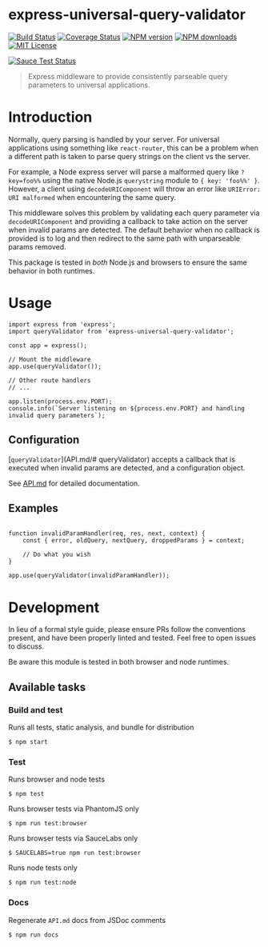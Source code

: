 express-universal-query-validator
====================

[![Build Status][travis-image]][travis-url]
[![Coverage Status][coveralls-image]][coveralls-url]
[![NPM version][npm-version-image]][npm-url]
[![NPM downloads][npm-downloads-image]][npm-url]
[![MIT License][license-image]][license-url]



[![Sauce Test Status][saucelabs-image]][saucelabs-url]

>Express middleware to provide consistently parseable query parameters to universal applications.

# Introduction

Normally, query parsing is handled by your server. For universal applications using something like `react-router`, this can be a problem when a different path is taken to parse query strings on the client vs the server.

For example, a Node express server will parse a malformed query like `?key=foo%%` using the native Node.js `querystring` module to `{ key: 'foo%%' }`. However, a client using `decodeURIComponent` will throw an error like `URIError: URI malformed` when encountering the same query.

This middleware solves this problem by validating each query parameter via `decodeURIComponent` and providing a callback to take action on the server when invalid params are detected. The default behavior when no callback is provided is to log and then redirect to the same path with unparseable params removed.

This package is tested in *both* Node.js and browsers to ensure the same behavior in both runtimes.

# Usage

```es6
import express from 'express';
import queryValidator from 'express-universal-query-validator';

const app = express();

// Mount the middleware
app.use(queryValidator());

// Other route handlers
// ...

app.listen(process.env.PORT);
console.info(`Server listening on ${process.env.PORT} and handling invalid query parameters`);

```

## Configuration

[`queryValidator`](API.md/# queryValidator) accepts a callback that is executed when invalid params are detected, and a configuration object.

See [API.md](API.md) for detailed documentation.

## Examples

```es6

function invalidParamHandler(req, res, next, context) {
    const { error, oldQuery, nextQuery, droppedParams } = context;

    // Do what you wish
}

app.use(queryValidator(invalidParamHandler));

```


# Development

In lieu of a formal style guide, please ensure PRs follow the conventions present, and have been properly linted and tested. Feel free to open issues to discuss.

Be aware this module is tested in both browser and node runtimes.

## Available tasks

### Build and test
Runs all tests, static analysis, and bundle for distribution
```shell
$ npm start
```

### Test
Runs browser and node tests
```shell
$ npm test
```

Runs browser tests via PhantomJS only
```shell
$ npm run test:browser
```

Runs browser tests via SauceLabs only
```shell
$ SAUCELABS=true npm run test:browser
```

Runs node tests only
```shell
$ npm run test:node
```

### Docs
Regenerate `API.md` docs from JSDoc comments
```shell
$ npm run docs
```



[npm-url]: https://npmjs.org/package/express-universal-query-validator
[npm-version-image]: http://img.shields.io/npm/v/express-universal-query-validator.svg?style=flat-square
[npm-downloads-image]: http://img.shields.io/npm/dm/express-universal-query-validator.svg?style=flat-square

[coveralls-image]:https://coveralls.io/repos/github/wework/express-universal-query-validator/badge.svg?branch=master
[coveralls-url]:https://coveralls.io/github/wework/express-universal-query-validator?branch=master

[travis-url]:https://travis-ci.org/wework/express-universal-query-validator
[travis-image]: https://travis-ci.org/wework/express-universal-query-validator.svg?branch=master

[saucelabs-image]:https://saucelabs.com/browser-matrix/wework-query-valid.svg
[saucelabs-url]:https://saucelabs.com/u/wework-query-valid

[license-url]: LICENSE
[license-image]: http://img.shields.io/badge/license-MIT-000000.svg?style=flat-square

